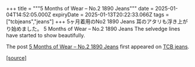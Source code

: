 +++
title = """5 Months of Wear – No.2 1890 Jeans"""
date = 2025-01-04T14:52:05.000Z
expiryDate = 2025-01-13T20:22:33.066Z
tags = ["tcbjeans","jeans"]
+++
5ヶ月着用のNo2 1890 Jeans 耳のアタリも浮き上がり始めました。 5 Months of Wear – No.2 1890 Jeans The selvedge lines have started to show beautifully.

The post [5 Months of Wear – No.2 1890 Jeans](http://tcbjeans.com/2025/01/04/50653) first appeared on [TCB jeans](http://tcbjeans.com).

[[source]](http://tcbjeans.com/2025/01/04/50653)
